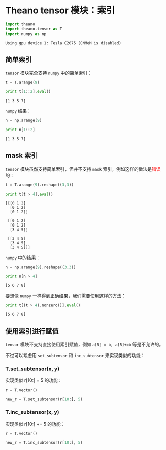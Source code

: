 # Theano tensor 模块：索引


```python
import theano
import theano.tensor as T
import numpy as np
```

    Using gpu device 1: Tesla C2075 (CNMeM is disabled)


## 简单索引

`tensor` 模块完全支持 `numpy` 中的简单索引：


```python
t = T.arange(9)

print t[1::2].eval()
```

    [1 3 5 7]


`numpy` 结果：


```python
n = np.arange(9)

print n[1::2]
```

    [1 3 5 7]


## mask 索引

`tensor` 模块虽然支持简单索引，但并不支持 `mask` 索引，例如这样的做法是<font color="red">错误</font>的：


```python
t = T.arange(9).reshape((3,3))

print t[t > 4].eval()
```

    [[[0 1 2]
      [0 1 2]
      [0 1 2]]
    
     [[0 1 2]
      [0 1 2]
      [3 4 5]]
    
     [[3 4 5]
      [3 4 5]
      [3 4 5]]]


`numpy` 中的结果：


```python
n = np.arange(9).reshape((3,3))

print n[n > 4]
```

    [5 6 7 8]


要想像 `numpy` 一样得到正确结果，我们需要使用这样的方法：


```python
print t[(t > 4).nonzero()].eval()
```

    [5 6 7 8]


## 使用索引进行赋值

`tensor` 模块不支持直接使用索引赋值，例如 `a[5] = b, a[5]+=b` 等是不允许的。

不过可以考虑用 `set_subtensor` 和 `inc_subtensor` 来实现类似的功能：

### T.set_subtensor(x, y)

实现类似 r[10:] = 5 的功能：


```python
r = T.vector()

new_r = T.set_subtensor(r[10:], 5)
```

### T.inc_subtensor(x, y)

实现类似 r[10:] += 5 的功能：


```python
r = T.vector()

new_r = T.inc_subtensor(r[10:], 5)
```
